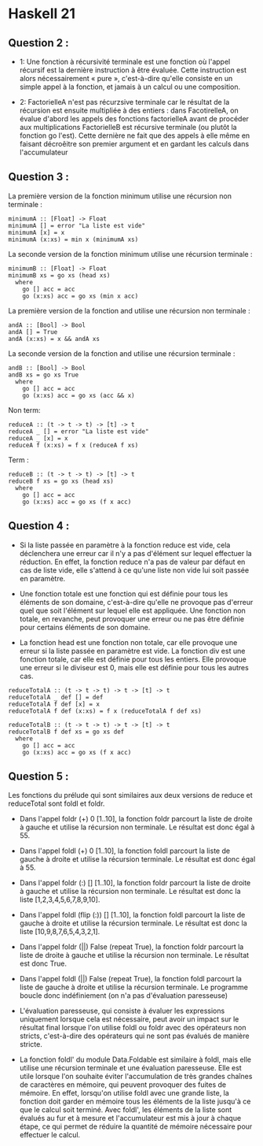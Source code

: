 # Haskell 21 

## Question 2 : 

- 1: Une fonction à récursivité terminale est une fonction où l'appel récursif est la dernière instruction à être évaluée. Cette instruction est alors nécessairement « pure », c'est-à-dire qu'elle consiste en un simple appel à la fonction, et jamais à un calcul ou une composition.


- 2: FactorielleA n'est pas récurzsive terminale car le résultat de la récursion est ensuite multipliée à des entiers : dans FacotirelleA, on évalue d'abord les appels des fonctions factorielleA avant de procéder aux multiplications 
FactorielleB est récursive terminale (ou plutôt la fonction go l'est). Cette dernière ne fait que des appels à elle même en faisant décroêitre son premier argument et en gardant les calculs dans l'accumulateur


## Question 3 : 

La première version de la fonction minimum utilise une récursion non terminale :
```
minimumA :: [Float] -> Float
minimumA [] = error "La liste est vide"
minimumA [x] = x
minimumA (x:xs) = min x (minimumA xs)
```

La seconde version de la fonction minimum utilise une récursion terminale :
``` 
minimumB :: [Float] -> Float
minimumB xs = go xs (head xs)
  where
    go [] acc = acc
    go (x:xs) acc = go xs (min x acc)
```


La première version de la fonction and utilise une récursion non terminale :
```
andA :: [Bool] -> Bool
andA [] = True
andA (x:xs) = x && andA xs
```


La seconde version de la fonction and utilise une récursion terminale :
```
andB :: [Bool] -> Bool
andB xs = go xs True
  where
    go [] acc = acc
    go (x:xs) acc = go xs (acc && x)
``` 

Non term: 
```
reduceA :: (t -> t -> t) -> [t] -> t
reduceA _ [] = error "La liste est vide"
reduceA _ [x] = x
reduceA f (x:xs) = f x (reduceA f xs)
```

Term :

```
reduceB :: (t -> t -> t) -> [t] -> t
reduceB f xs = go xs (head xs)
  where
    go [] acc = acc
    go (x:xs) acc = go xs (f x acc)
```


## Question 4 :

- Si la liste passée en paramètre à la fonction reduce est vide, cela déclenchera une erreur car il n'y a pas d'élément sur lequel effectuer la réduction. En effet, la fonction reduce n'a pas de valeur par défaut en cas de liste vide, elle s'attend à ce qu'une liste non vide lui soit passée en paramètre.

- Une fonction totale est une fonction qui est définie pour tous les éléments de son domaine, c'est-à-dire qu'elle ne provoque pas d'erreur quel que soit l'élément sur lequel elle est appliquée. Une fonction non totale, en revanche, peut provoquer une erreur ou ne pas être définie pour certains éléments de son domaine.


- La fonction head est une fonction non totale, car elle provoque une erreur si la liste passée en paramètre est vide.
La fonction div est une fonction totale, car elle est définie pour tous les entiers. Elle provoque une erreur si le diviseur est 0, mais elle est définie pour tous les autres cas.
```
reduceTotalA :: (t -> t -> t) -> t -> [t] -> t
reduceTotalA _ def [] = def
reduceTotalA f def [x] = x
reduceTotalA f def (x:xs) = f x (reduceTotalA f def xs)
``` 

```
reduceTotalB :: (t -> t -> t) -> t -> [t] -> t
reduceTotalB f def xs = go xs def
  where
    go [] acc = acc
    go (x:xs) acc = go xs (f x acc)
```

## Question 5 : 


Les fonctions du prélude qui sont similaires aux deux versions de reduce et reduceTotal sont foldl et foldr.


- Dans l'appel foldr (+) 0 [1..10], la fonction foldr parcourt la liste de droite à gauche et utilise la récursion non terminale. Le résultat est donc égal à 55.

- Dans l'appel foldl (+) 0 [1..10], la fonction foldl parcourt la liste de gauche à droite et utilise la récursion terminale. Le résultat est donc égal à 55.

- Dans l'appel foldr (:) [] [1..10], la fonction foldr parcourt la liste de droite à gauche et utilise la récursion non terminale. Le résultat est donc la liste [1,2,3,4,5,6,7,8,9,10].
 
- Dans l'appel foldl (flip (:)) [] [1..10], la fonction foldl parcourt la liste de gauche à droite et utilise la récursion terminale. Le résultat est donc la liste [10,9,8,7,6,5,4,3,2,1].

- Dans l'appel foldr (||) False (repeat True), la fonction foldr parcourt la liste de droite à gauche et utilise la récursion non terminale. Le résultat est donc True.

- Dans l'appel foldl (||) False (repeat True), la fonction foldl parcourt la liste de gauche à droite et utilise la récursion terminale. Le programme boucle donc indéfiniement (on n'a pas d'évaluation paresseuse)

- L'évaluation paresseuse, qui consiste à évaluer les expressions uniquement lorsque cela est nécessaire, peut avoir un impact sur le résultat final lorsque l'on utilise foldl ou foldr avec des opérateurs non stricts, c'est-à-dire des opérateurs qui ne sont pas évalués de manière stricte.

- La fonction foldl' du module Data.Foldable est similaire à foldl, mais elle utilise une récursion terminale et une évaluation paresseuse. Elle est utile lorsque l'on souhaite éviter l'accumulation de très grandes chaînes de caractères en mémoire, qui peuvent provoquer des fuites de mémoire. En effet, lorsqu'on utilise foldl avec une grande liste, la fonction doit garder en mémoire tous les éléments de la liste jusqu'à ce que le calcul soit terminé. Avec foldl', les éléments de la liste sont évalués au fur et à mesure et l'accumulateur est mis à jour à chaque étape, ce qui permet de réduire la quantité de mémoire nécessaire pour effectuer le calcul.
